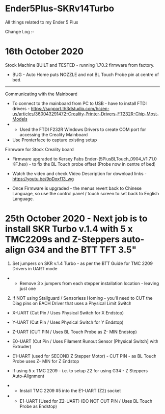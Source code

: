 # Ender5Plus-SKRv14Turbo
All things related to my Ender 5 Plus

Change Log :-
# 16th October 2020

Stock Machine
BUILT and TESTED - running 1.70.2 firmware from factory.  
- BUG - Auto Home puts NOZZLE and not BL Touch Probe pin at centre of bed.

---

Communicating with the Mainboard
- To connect to the mainboard from PC to USB - have to install FTDI drivers - https://support.th3dstudio.com/hc/en-us/articles/360043291472-Creality-Printer-Drivers-FT232R-Chip-Most-Models
- - Used the FTDI F232R Windows Drivers to create COM port for accessing the Creality Mainboard 
- Use Pronterface to capture existing setup

Firmware for Stock Creality board
- Firmware upgraded to Kersey Fabs Ender-(5PlusBLTouch_0904_V1.71.0 KF.hex) - to fix the BL Touch probe offset (Probe now in centre of bed)
- Watch the video and check Video Description for download links - https://youtu.be/9pDoxf13_wg

- Once Firmware is upgraded - the menus revert back to Chinese Language, so use the control panel / touch screen to set back to English Language. 

# 25th October 2020 - Next job is to install SKR Turbo v.1.4 with 5 x TMC2209s and Z-Steppers auto-align G34 and the BTT TFT 3.5"

1) Set jumpers on SKR v.1.4 Turbo - as per the BTT Guide for TMC 2209 Drivers in UART mode
- - Remove 3 x jumpers from each stepper installation location - leaving just one

2) If NOT using Stallguard / Sensorless Homing - you'll need to CUT the Diag pins on EACH Driver that uses a Physical Limit Switch
- X-UART (Cut Pin / Uses Physical Switch for X Endstop)
- Y-UART (Cut Pin / Uses Physical Switch for Y Endstop)
- Z-UART (CUT PIN / Uses BL Touch Probe as Z- MIN Endstop)
- E0-UART (Cut Pin / Uses Filament Runout Sensor [Physical Switch] with Extruder)
- E1-UART (used for SECOND Z Stepper Motor) - CUT PIN - as BL Touch Probe uses Z- MIN for Z Endstop

- If using 5 x TMC 2209 - i.e. to setup Z2 for using G34 - Z Steppers Auto-Alignment
- - Install TMC 2209 #5 into the E1-UART (Z2) socket
- - E1-UART [Used for Z2-UART) (DO NOT CUT PIN / Uses BL Touch Probe as Endstop)

